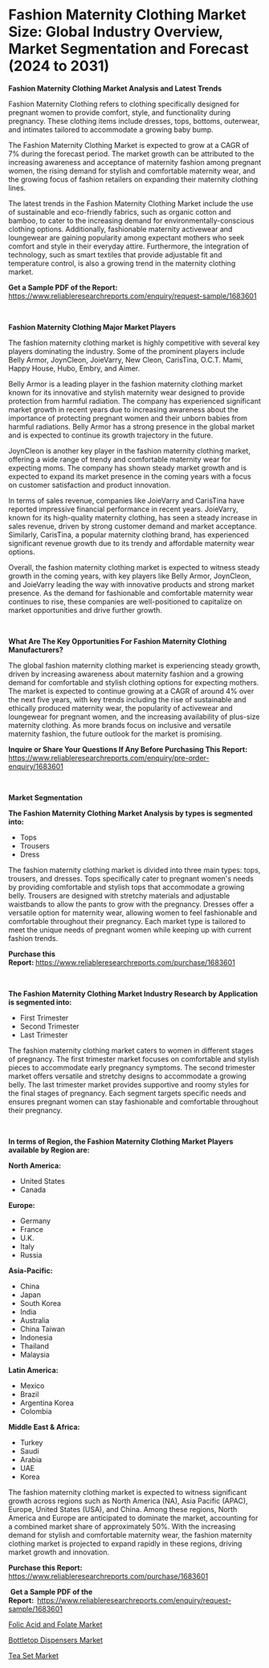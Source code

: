 <p><h1>Fashion Maternity Clothing Market Size: Global Industry Overview, Market Segmentation and Forecast (2024 to 2031)</h1></p><p><strong>Fashion Maternity Clothing Market Analysis and Latest Trends</strong></p>
<p><p>Fashion Maternity Clothing refers to clothing specifically designed for pregnant women to provide comfort, style, and functionality during pregnancy. These clothing items include dresses, tops, bottoms, outerwear, and intimates tailored to accommodate a growing baby bump.</p><p>The Fashion Maternity Clothing Market is expected to grow at a CAGR of 7% during the forecast period. The market growth can be attributed to the increasing awareness and acceptance of maternity fashion among pregnant women, the rising demand for stylish and comfortable maternity wear, and the growing focus of fashion retailers on expanding their maternity clothing lines.</p><p>The latest trends in the Fashion Maternity Clothing Market include the use of sustainable and eco-friendly fabrics, such as organic cotton and bamboo, to cater to the increasing demand for environmentally-conscious clothing options. Additionally, fashionable maternity activewear and loungewear are gaining popularity among expectant mothers who seek comfort and style in their everyday attire. Furthermore, the integration of technology, such as smart textiles that provide adjustable fit and temperature control, is also a growing trend in the maternity clothing market.</p></p>
<p><strong>Get a Sample PDF of the Report:&nbsp;</strong> <a href="https://www.reliableresearchreports.com/enquiry/request-sample/1683601">https://www.reliableresearchreports.com/enquiry/request-sample/1683601</a></p>
<p>&nbsp;</p>
<p><strong>Fashion Maternity Clothing Major Market Players</strong></p>
<p><p>The fashion maternity clothing market is highly competitive with several key players dominating the industry. Some of the prominent players include Belly Armor, JoynCleon, JoieVarry, New Cleon, CarisTina, O.C.T. Mami, Happy House, Hubo, Embry, and Aimer.</p><p>Belly Armor is a leading player in the fashion maternity clothing market known for its innovative and stylish maternity wear designed to provide protection from harmful radiation. The company has experienced significant market growth in recent years due to increasing awareness about the importance of protecting pregnant women and their unborn babies from harmful radiations. Belly Armor has a strong presence in the global market and is expected to continue its growth trajectory in the future.</p><p>JoynCleon is another key player in the fashion maternity clothing market, offering a wide range of trendy and comfortable maternity wear for expecting moms. The company has shown steady market growth and is expected to expand its market presence in the coming years with a focus on customer satisfaction and product innovation.</p><p>In terms of sales revenue, companies like JoieVarry and CarisTina have reported impressive financial performance in recent years. JoieVarry, known for its high-quality maternity clothing, has seen a steady increase in sales revenue, driven by strong customer demand and market acceptance. Similarly, CarisTina, a popular maternity clothing brand, has experienced significant revenue growth due to its trendy and affordable maternity wear options.</p><p>Overall, the fashion maternity clothing market is expected to witness steady growth in the coming years, with key players like Belly Armor, JoynCleon, and JoieVarry leading the way with innovative products and strong market presence. As the demand for fashionable and comfortable maternity wear continues to rise, these companies are well-positioned to capitalize on market opportunities and drive further growth.</p></p>
<p>&nbsp;</p>
<p><strong>What Are The Key Opportunities For Fashion Maternity Clothing Manufacturers?</strong></p>
<p><p>The global fashion maternity clothing market is experiencing steady growth, driven by increasing awareness about maternity fashion and a growing demand for comfortable and stylish clothing options for expecting mothers. The market is expected to continue growing at a CAGR of around 4% over the next five years, with key trends including the rise of sustainable and ethically produced maternity wear, the popularity of activewear and loungewear for pregnant women, and the increasing availability of plus-size maternity clothing. As more brands focus on inclusive and versatile maternity fashion, the future outlook for the market is promising.</p></p>
<p><strong>Inquire or Share Your Questions If Any Before Purchasing This Report:</strong> <a href="https://www.reliableresearchreports.com/enquiry/pre-order-enquiry/1683601">https://www.reliableresearchreports.com/enquiry/pre-order-enquiry/1683601</a></p>
<p>&nbsp;</p>
<p><strong>Market Segmentation</strong></p>
<p><strong>The Fashion Maternity Clothing Market Analysis by types is segmented into:</strong></p>
<p><ul><li>Tops</li><li>Trousers</li><li>Dress</li></ul></p>
<p><p>The fashion maternity clothing market is divided into three main types: tops, trousers, and dresses. Tops specifically cater to pregnant women's needs by providing comfortable and stylish tops that accommodate a growing belly. Trousers are designed with stretchy materials and adjustable waistbands to allow the pants to grow with the pregnancy. Dresses offer a versatile option for maternity wear, allowing women to feel fashionable and comfortable throughout their pregnancy. Each market type is tailored to meet the unique needs of pregnant women while keeping up with current fashion trends.</p></p>
<p><strong>Purchase this Report:&nbsp;</strong><a href="https://www.reliableresearchreports.com/purchase/1683601">https://www.reliableresearchreports.com/purchase/1683601</a></p>
<p>&nbsp;</p>
<p><strong>The Fashion Maternity Clothing Market Industry Research by Application is segmented into:</strong></p>
<p><ul><li>First Trimester</li><li>Second Trimester</li><li>Last Trimester</li></ul></p>
<p><p>The fashion maternity clothing market caters to women in different stages of pregnancy. The first trimester market focuses on comfortable and stylish pieces to accommodate early pregnancy symptoms. The second trimester market offers versatile and stretchy designs to accommodate a growing belly. The last trimester market provides supportive and roomy styles for the final stages of pregnancy. Each segment targets specific needs and ensures pregnant women can stay fashionable and comfortable throughout their pregnancy.</p></p>
<p>&nbsp;</p>
<p><strong>In terms of Region, the Fashion Maternity Clothing Market Players available by Region are:</strong></p>
<p>
    <p> <strong> North America: </strong>
        <ul>
            <li>United States</li>
            <li>Canada</li>
        </ul>
        </p> 
    <p> <strong> Europe: </strong>
        <ul>
            <li>Germany</li>
            <li>France</li>
            <li>U.K.</li>
            <li>Italy</li>
            <li>Russia</li>
        </ul>
        </p> 
    <p> <strong> Asia-Pacific: </strong>
        <ul>
            <li>China</li>
            <li>Japan</li>
            <li>South Korea</li>
            <li>India</li>
            <li>Australia</li>
            <li>China Taiwan</li>
            <li>Indonesia</li>
            <li>Thailand</li>
            <li>Malaysia</li>
        </ul>
        </p> 
    <p> <strong> Latin America: </strong>
        <ul>
            <li>Mexico</li>
            <li>Brazil</li>
            <li>Argentina Korea</li>
            <li>Colombia</li>
        </ul>
        </p> 
    <p> <strong> Middle East & Africa: </strong>
        <ul>
            <li>Turkey</li>
            <li>Saudi</li>
            <li>Arabia</li>
            <li>UAE</li>
            <li>Korea</li>
        </ul>
    </p>
    </p>
<p><p>The fashion maternity clothing market is expected to witness significant growth across regions such as North America (NA), Asia Pacific (APAC), Europe, United States (USA), and China. Among these regions, North America and Europe are anticipated to dominate the market, accounting for a combined market share of approximately 50%. With the increasing demand for stylish and comfortable maternity wear, the fashion maternity clothing market is projected to expand rapidly in these regions, driving market growth and innovation.</p></p>
<p><strong>Purchase this Report: </strong><a href="https://www.reliableresearchreports.com/purchase/1683601">https://www.reliableresearchreports.com/purchase/1683601</a></p>
<p>&nbsp;<strong>Get a Sample PDF of the Report:&nbsp;&nbsp;</strong><a href="https://www.reliableresearchreports.com/enquiry/request-sample/1683601">https://www.reliableresearchreports.com/enquiry/request-sample/1683601</a></p>
<p><strong></strong></p>
<p><p><a href="https://github.com/brentleyjimmiealvaradoz4l1rea/Market-Research-Report-List-1/blob/main/folic-acid-and-folate-market.md">Folic Acid and Folate Market</a></p><p><a href="https://github.com/Angelnienowdseej3e45z3p8c/Market-Research-Report-List-1/blob/main/bottletop-dispensers-market.md">Bottletop Dispensers Market</a></p><p><a href="https://github.com/eeaveuhhh/Market-Research-Report-List-1/blob/main/tea-set-market.md">Tea Set Market</a></p></p>